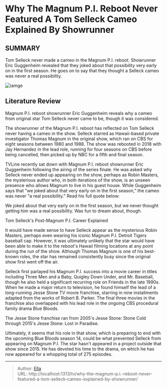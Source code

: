 # Why The Magnum P.I. Reboot Never Featured A Tom Selleck Cameo Explained By Showrunner


## SUMMARY 



  Tom Selleck never made a cameo in the Magnum P.I. reboot.   Showrunner Eric Guggenheim revealed that they joked about that possibility very early on in the first season.   He goes on to say that they thought a Selleck cameo was never a real possibility.  

![iamge](https://static1.srcdn.com/wordpress/wp-content/uploads/2024/01/tom-selleck-as-thomas-magnum-wet-and-shirtless-in-magnum-pi.jpg)

## Literature Review
Magnum P.I. reboot showrunner Eric Guggenheim reveals why a cameo from original star Tom Selleck never came to be, though it was considered.




The showrunner of the Magnum P.I. reboot has reflected on Tom Selleck never having a cameo in the show. Selleck starred as Hawaii-based private investigator Thomas Magnum in the original show, which ran on CBS for eight seasons between 1980 and 1988. The show was rebooted in 2018 with Jay Hernandez in the lead role, running for four seasons on CBS before being cancelled, then picked up by NBC for a fifth and final season.




TVLine recently sat down with Magnum P.I. reboot showrunner Eric Guggenheim following the airing of the series finale. He was asked why Selleck never ended up appearing on the show, perhaps as Robin Masters, the mysterious author who, in both iterations of the show, is an unseen presence who allows Magnum to live in his guest house. While Guggenheim says that &#34;we joked about that very early on in the first season,&#34; the cameo was never &#34;a real possibility.&#34; Read his full quote below:


We joked about that very early on in the first season, but we never thought getting him was a real possibility. Was fun to dream about, though.



 Tom Selleck&#39;s Post-Magnum P.I. Career Explained 
          

It would have made sense to have Selleck appear as the mysterious Robin Masters, perhaps even wearing his iconic Magnum P.I. Detroit Tigers baseball cap. However, it was ultimately unlikely that the star would have been able to make it to the reboot&#39;s Hawaii filming locations at any point during the run of the show. Although Thomas Magnum is one of his best-known roles, the star has remained consistently busy since the original show first went off the air.




Selleck first parlayed his Magnum P.I. success into a movie career in titles including Three Men and a Baby, Quigley Down Under, and Mr. Baseball, though he also held a significant recurring role on Friends in the late 1990s. When he made a major return to television, he found himself the lead of a long-running Jesse Stone TV movie franchise, starring in nine installments adapted from the works of Robert B. Parker. The final three movies in the franchise also overlapped with his lead role in the ongoing CBS procedural family drama Blue Bloods.



The Jesse Stone franchise ran from 2005&#39;s Jesse Stone: Stone Cold through 2015&#39;s Jesse Stone: Lost in Paradise.




Ultimately, it seems that his role in that show, which is preparing to end with the upcoming Blue Bloods season 14, could be what prevented Selleck from appearing on Magnum P.I. The star hasn&#39;t appeared in a project outside that show since 2015. He has devoted his time to the drama, on which he has now appeared for a whopping total of 275 episodes.






---

> Author: [Ella](https://instagram.hk.cn/)  
> URL: http://localhost:1313/tv/why-the-magnum-p.i.-reboot-never-featured-a-tom-selleck-cameo-explained-by-showrunner/  


